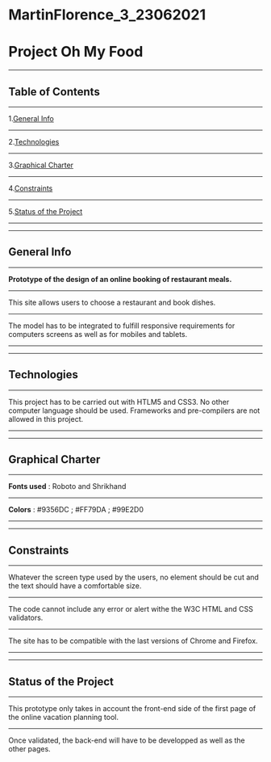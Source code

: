 # MartinFlorence_3_23062021
# Project Oh My Food
***
## Table of Contents
***
1.[General Info](#general-info)
***
2.[Technologies](#technologies)
***
3.[Graphical Charter](#graphical-charter)
***
4.[Constraints](#constraints)
***
5.[Status of the Project](#status-of-the-project)
***
***
## General Info
***
__Prototype of the design of an online booking of restaurant meals.__
***
This site allows users to choose a restaurant and book dishes.
***
The model has to be integrated to fulfill responsive requirements for computers screens as well as for mobiles and tablets.
***
***
## Technologies
***
This project has to be carried out with HTLM5 and CSS3. No other computer language should be used. Frameworks and pre-compilers are not allowed in this project.
***
***
## Graphical Charter
***
__Fonts used__ : Roboto and Shrikhand
***
__Colors__ : #9356DC ; #FF79DA ; #99E2D0
***
***
## Constraints
***
Whatever the screen type used by the users, no element should be cut and the text should have a comfortable size.
***
The code cannot include any error or alert withe the W3C HTML and CSS validators.
***
The site has to be compatible with the last versions of Chrome and Firefox.
***
***
## Status of the Project
***
This prototype only takes in account the front-end side of the first page of the online vacation planning tool.
***
Once validated, the back-end will have to be developped as well as the other pages.

